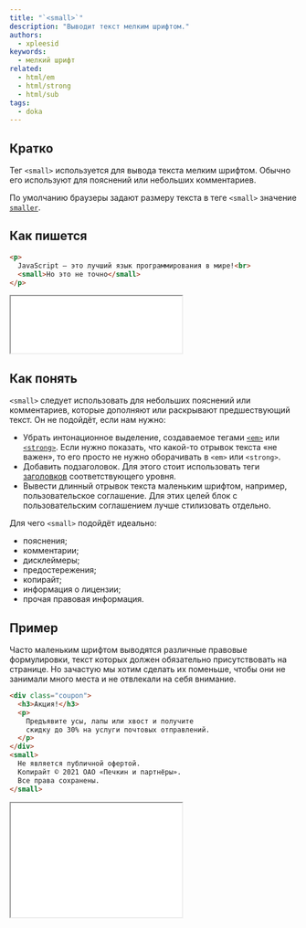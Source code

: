 ```yaml
---
title: "`<small>`"
description: "Выводит текст мелким шрифтом."
authors:
  - xpleesid
keywords:
  - мелкий шрифт
related:
  - html/em
  - html/strong
  - html/sub
tags:
  - doka
---
```


## Кратко

Тег `<small>` используется для вывода текста мелким шрифтом. Обычно его используют для пояснений или небольших комментариев.

По умолчанию браузеры задают размеру текста в теге `<small>` значение [`smaller`](/css/font-size/#kak-pishetsya).

## Как пишется

```html
<p>
  JavaScript — это лучший язык программирования в мире!<br>
  <small>Но это не точно</small>
</p>
```

<iframe title="Базовый пример с тегом small" src="demos/basic/" height="100"></iframe>

## Как понять

`<small>` следует использовать для небольших пояснений или комментариев, которые дополняют или раскрывают предшествующий текст. Он не подойдёт, если нам нужно:

- Убрать интонационное выделение, создаваемое тегами [`<em>`](/html/em/) или [`<strong>`](/html/strong/). Если нужно показать, что какой-то отрывок текста «‎не важен», то его просто не нужно оборачивать в `<em>` или ‎`<strong>`.
- Добавить подзаголовок. Для этого стоит использовать теги [заголовков](/html/h1-h6/) соответствующего уровня.
- Вывести длинный отрывок текста маленьким шрифтом, например, пользовательское соглашение. Для этих целей блок с пользовательским соглашением лучше стилизовать отдельно.

Для чего `<small>` подойдёт идеально:

- пояснения;
- комментарии;
- дисклеймеры;
- предостережения;
- копирайт;
- информация о лицензии;
- прочая правовая информация.

## Пример

Часто маленьким шрифтом выводятся различные правовые формулировки, текст которых должен обязательно присутствовать на странице. Но зачастую мы хотим сделать их поменьше, чтобы они не занимали много места и не отвлекали на себя внимание.

```html
<div class="coupon">
  <h3>Акция!</h3>
  <p>
    Предъявите усы, лапы или хвост и получите
    скидку до 30% на услуги почтовых отправлений.
  </p>
</div>
<small>
  Не является публичной офертой.
  Копирайт © 2021 ОАО «Печкин и партнёры».
  Все права сохранены.
</small>
```

<iframe title="Правовые формулировки" src="demos/pechkin/" height="200"></iframe>
